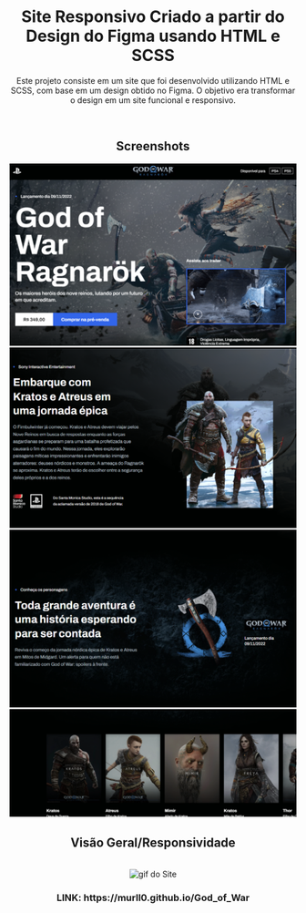 
<h1 align="center">Site Responsivo Criado a partir do Design do Figma usando HTML e SCSS</h1>

<p align="center">Este projeto consiste em um site que foi desenvolvido utilizando HTML e SCSS, com base em um design obtido no Figma. O objetivo era transformar o design em um site funcional e responsivo.
</p>

<br>

<h2 align="center">Screenshots</h2>

<div align="center">
 <img src="https://github.com/MURlL0/Portifolio/blob/8fdf36fee31cf6ab0c19041afd96abf920ed9033/Figma/God_of_War/assets/img-md/image1.png" >
</div>

<div align="center">
 <img src="https://github.com/MURlL0/Portifolio/blob/8fdf36fee31cf6ab0c19041afd96abf920ed9033/Figma/God_of_War/assets/img-md/image2.png" alt="img2">
</div>

<div align="center">
 <img src="https://github.com/MURlL0/Portifolio/blob/8fdf36fee31cf6ab0c19041afd96abf920ed9033/Figma/God_of_War/assets/img-md/image3.png" alt="img3">
</div>

<div align="center">
 <img src="https://github.com/MURlL0/Portifolio/blob/8fdf36fee31cf6ab0c19041afd96abf920ed9033/Figma/God_of_War/assets/img-md/image4.png" alt="img4">
</div>



<h2 align="center">Visão Geral/Responsividade</h2>

<br>

<div align="center">
<img src="https://github.com/MURlL0/Portifolio/blob/5cc5e3e03ae2b2e10eed717650ac41964f19229c/Figma/God_of_War/assets/img-md/giphy.gif" alt="gif do Site" width="700"> 
</div>


<h3 align="center">LINK:
https://murll0.github.io/God_of_War
</h3>


